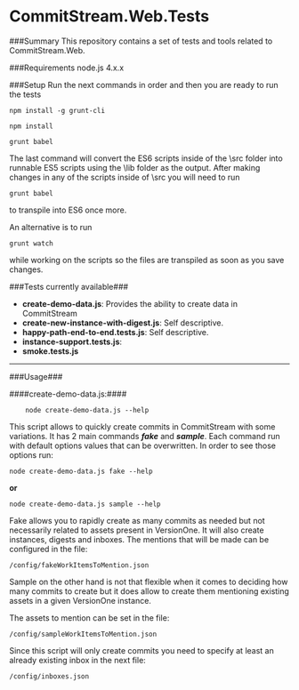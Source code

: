 # CommitStream.Web.Tests

###Summary
This repository contains a set of tests and tools related to CommitStream.Web. 

###Requirements
node.js 4.x.x

###Setup
Run the next commands in order and then you are ready to run the tests
```
npm install -g grunt-cli

npm install

grunt babel
```

The last command will convert the ES6 scripts inside of the \src folder into runnable ES5 scripts using the \lib folder as the output.
After making changes in any of the scripts inside of \src you will need to run
```
grunt babel
```
to transpile into ES6 once more.

An alternative is to run
```
grunt watch 
```
while working on the scripts so the files are transpiled as soon as you save changes.

###Tests currently available###
- **create-demo-data.js**: Provides the ability to create data in CommitStream
- **create-new-instance-with-digest.js**: Self descriptive.
- **happy-path-end-to-end.tests.js**: Self descriptive.
- **instance-support.tests.js**:
- **smoke.tests.js**

---
###Usage###

####create-demo-data.js:####
```
	node create-demo-data.js --help
``` 

This script allows to quickly create commits in CommitStream with some variations. It has 2 main commands ***fake*** and ***sample***. Each command run with default options values that can be overwritten. In order to see those options run:

```
node create-demo-data.js fake --help
```
   
**or**

```
node create-demo-data.js sample --help
```

Fake allows you to rapidly create as many commits as needed but not necessarily related to assets present in VersionOne. It will also create instances, digests and inboxes.
The mentions that will be made can be configured in the file:

```
/config/fakeWorkItemsToMention.json
```


Sample on the other hand is not that flexible when it comes to deciding how many commits to create but it does allow to create them mentioning existing assets in a given VersionOne instance.

The assets to mention can be set in the file:
```
/config/sampleWorkItemsToMention.json
```
Since this script will only create commits you need to specify at least an already existing inbox in the next file:
```
/config/inboxes.json
```



